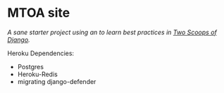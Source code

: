 # MTOA site

_A sane starter project using an to learn best practices in [Two Scoops of Django](https://www.twoscoopspress.com/)._

Heroku Dependencies:
 * Postgres
 * Heroku-Redis
 * migrating django-defender